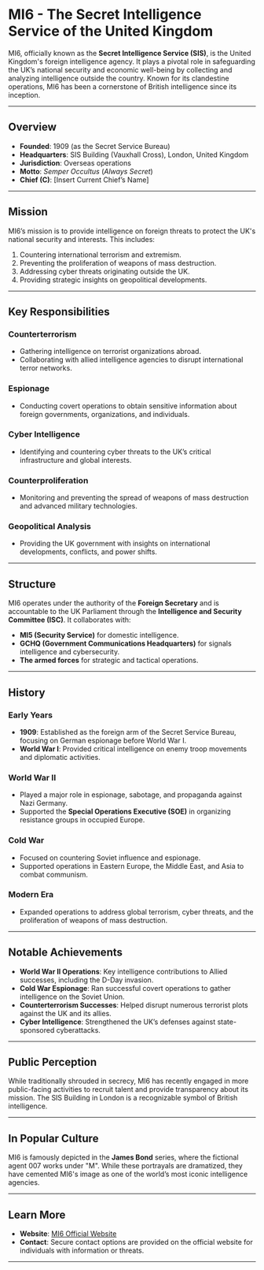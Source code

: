 # MI6 - The Secret Intelligence Service of the United Kingdom

MI6, officially known as the **Secret Intelligence Service (SIS)**, is the United Kingdom's foreign intelligence agency. It plays a pivotal role in safeguarding the UK’s national security and economic well-being by collecting and analyzing intelligence outside the country. Known for its clandestine operations, MI6 has been a cornerstone of British intelligence since its inception.

---

## Overview

- **Founded**: 1909 (as the Secret Service Bureau)
- **Headquarters**: SIS Building (Vauxhall Cross), London, United Kingdom
- **Jurisdiction**: Overseas operations
- **Motto**: *Semper Occultus* (*Always Secret*)
- **Chief (C)**: [Insert Current Chief’s Name]

---

## Mission

MI6’s mission is to provide intelligence on foreign threats to protect the UK's national security and interests. This includes:

1. Countering international terrorism and extremism.
2. Preventing the proliferation of weapons of mass destruction.
3. Addressing cyber threats originating outside the UK.
4. Providing strategic insights on geopolitical developments.

---

## Key Responsibilities

### Counterterrorism
- Gathering intelligence on terrorist organizations abroad.
- Collaborating with allied intelligence agencies to disrupt international terror networks.

### Espionage
- Conducting covert operations to obtain sensitive information about foreign governments, organizations, and individuals.

### Cyber Intelligence
- Identifying and countering cyber threats to the UK’s critical infrastructure and global interests.

### Counterproliferation
- Monitoring and preventing the spread of weapons of mass destruction and advanced military technologies.

### Geopolitical Analysis
- Providing the UK government with insights on international developments, conflicts, and power shifts.

---

## Structure

MI6 operates under the authority of the **Foreign Secretary** and is accountable to the UK Parliament through the **Intelligence and Security Committee (ISC)**. It collaborates with:

- **MI5 (Security Service)** for domestic intelligence.
- **GCHQ (Government Communications Headquarters)** for signals intelligence and cybersecurity.
- **The armed forces** for strategic and tactical operations.

---

## History

### Early Years
- **1909**: Established as the foreign arm of the Secret Service Bureau, focusing on German espionage before World War I.
- **World War I**: Provided critical intelligence on enemy troop movements and diplomatic activities.

### World War II
- Played a major role in espionage, sabotage, and propaganda against Nazi Germany.
- Supported the **Special Operations Executive (SOE)** in organizing resistance groups in occupied Europe.

### Cold War
- Focused on countering Soviet influence and espionage.
- Supported operations in Eastern Europe, the Middle East, and Asia to combat communism.

### Modern Era
- Expanded operations to address global terrorism, cyber threats, and the proliferation of weapons of mass destruction.

---

## Notable Achievements

- **World War II Operations**: Key intelligence contributions to Allied successes, including the D-Day invasion.
- **Cold War Espionage**: Ran successful covert operations to gather intelligence on the Soviet Union.
- **Counterterrorism Successes**: Helped disrupt numerous terrorist plots against the UK and its allies.
- **Cyber Intelligence**: Strengthened the UK’s defenses against state-sponsored cyberattacks.

---

## Public Perception

While traditionally shrouded in secrecy, MI6 has recently engaged in more public-facing activities to recruit talent and provide transparency about its mission. The SIS Building in London is a recognizable symbol of British intelligence.

---

## In Popular Culture

MI6 is famously depicted in the **James Bond** series, where the fictional agent 007 works under "M". While these portrayals are dramatized, they have cemented MI6's image as one of the world’s most iconic intelligence agencies.

---

## Learn More

- **Website**: [MI6 Official Website](https://www.sis.gov.uk)
- **Contact**: Secure contact options are provided on the official website for individuals with information or threats.

---

